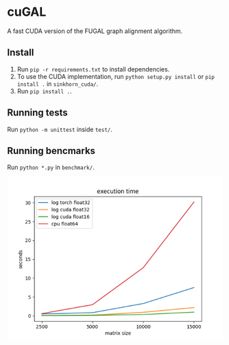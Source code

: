 # cuGAL
A fast CUDA version of the FUGAL graph alignment algorithm.

## Install
1. Run `pip -r requirements.txt` to install dependencies.
2. To use the CUDA implementation, run `python setup.py install` or `pip install .` in `sinkhorn_cuda/`.
3. Run `pip install .`.

## Running tests
Run `python -m unittest` inside `test/`.

## Running bencmarks
Run `python *.py` in `benchmark/`.

![Versions of Sinkhorn-Knopp](media/sinkhorn_benchmark.png)
